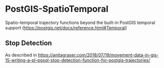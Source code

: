 # PostGIS-SpatioTemporal
Spatio-temporal trajectory functions beyond the built-in PostGIS temporal support (https://postgis.net/docs/reference.html#Temporal)

## Stop Detection
As described in https://anitagraser.com/2018/07/19/movement-data-in-gis-15-writing-a-pl-pgsql-stop-detection-function-for-postgis-trajectories/
